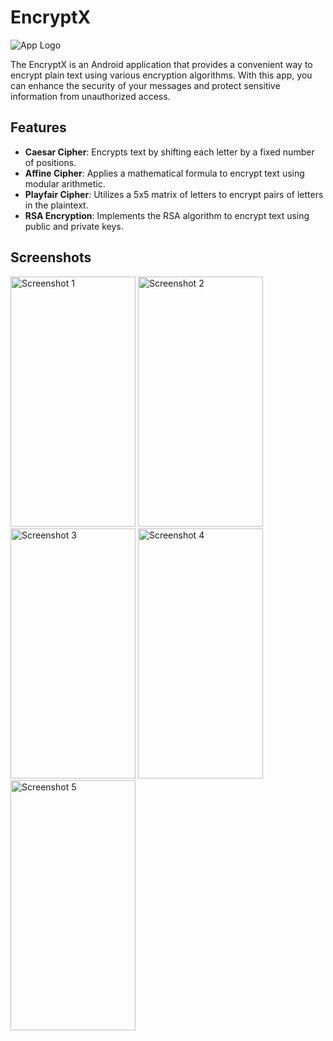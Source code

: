 # EncryptX

![App Logo](https://github.com/musfique113/EncryptX/assets/53111065/c2743bf8-6f7f-4592-9e3b-5220a2128785)

The EncryptX is an Android application that provides a convenient way to encrypt plain text using various encryption algorithms. With this app, you can enhance the security of your messages and protect sensitive information from unauthorized access.

## Features

- **Caesar Cipher**: Encrypts text by shifting each letter by a fixed number of positions.
- **Affine Cipher**: Applies a mathematical formula to encrypt text using modular arithmetic.
- **Playfair Cipher**: Utilizes a 5x5 matrix of letters to encrypt pairs of letters in the plaintext.
- **RSA Encryption**: Implements the RSA algorithm to encrypt text using public and private keys.

## Screenshots
<img src="https://github.com/musfique113/EncryptX/assets/53111065/beb1cfde-855a-4bde-8e00-a650222ef848" alt="Screenshot 1" width="200" height="400">
<img src="https://github.com/musfique113/EncryptX/assets/53111065/5deb59e6-e4ce-47a9-a6c2-0c9ab660b89c" alt="Screenshot 2" width="200" height="400">
<img src="https://github.com/musfique113/EncryptX/assets/53111065/b59dc258-4019-4c38-9051-a166c2d2c37e" alt="Screenshot 3" width="200" height="400">
<img src="https://github.com/musfique113/EncryptX/assets/53111065/6172d767-a8cf-42d0-9de4-749da365c339" alt="Screenshot 4" width="200" height="400">
<img src="https://github.com/musfique113/EncryptX/assets/53111065/1882cc1e-af78-4443-abae-211c75bb3976" alt="Screenshot 5" width="200" height="400">

